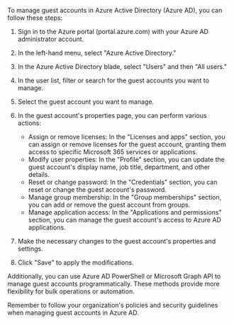 
To manage guest accounts in Azure Active Directory (Azure AD), you can follow these steps:

1.  Sign in to the Azure portal (portal.azure.com) with your Azure AD administrator account.
    
2.  In the left-hand menu, select "Azure Active Directory."
    
3.  In the Azure Active Directory blade, select "Users" and then "All users."
    
4.  In the user list, filter or search for the guest accounts you want to manage.
    
5.  Select the guest account you want to manage.
    
6.  In the guest account's properties page, you can perform various actions:
    
    *   Assign or remove licenses: In the "Licenses and apps" section, you can assign or remove licenses for the guest account, granting them access to specific Microsoft 365 services or applications.
    *   Modify user properties: In the "Profile" section, you can update the guest account's display name, job title, department, and other details.
    *   Reset or change password: In the "Credentials" section, you can reset or change the guest account's password.
    *   Manage group membership: In the "Group memberships" section, you can add or remove the guest account from groups.
    *   Manage application access: In the "Applications and permissions" section, you can manage the guest account's access to Azure AD applications.
7.  Make the necessary changes to the guest account's properties and settings.
    
8.  Click "Save" to apply the modifications.
    

Additionally, you can use Azure AD PowerShell or Microsoft Graph API to manage guest accounts programmatically. These methods provide more flexibility for bulk operations or automation.

Remember to follow your organization's policies and security guidelines when managing guest accounts in Azure AD.
